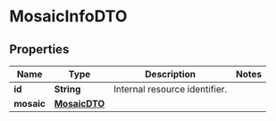 

# MosaicInfoDTO


## Properties

| Name | Type | Description | Notes |
|------------ | ------------- | ------------- | -------------|
|**id** | **String** | Internal resource identifier. |  |
|**mosaic** | [**MosaicDTO**](MosaicDTO.md) |  |  |



